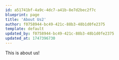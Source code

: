 ```yaml
---
id: a51741bf-4a9c-4dc7-a41b-8e7d2bec2f7c
blueprint: page
title: 'About Us2'
author: f0758944-bc49-421c-88b3-48b1d0fe2375
template: default
updated_by: f0758944-bc49-421c-88b3-48b1d0fe2375
updated_at: 1747396730
---
```

This is about us!